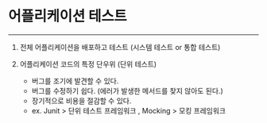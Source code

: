# 어플리케이션 테스트


------


1. 전체 어플리케이션을 배포하고 테스트 (시스템 테스트 or 통합 테스트)
2. 어플리케이션 코드의 특정 단우위 (단위 테스트)
    
    - 버그를 조기에 발견할 수 있다.
    - 버그를 수정하기 쉽다. (에러가 발생한 메서드를 찾지 않아도 된다.)
    - 장기적으로 비용을 절감할 수 있다.
    - ex. Junit > 단위 테스트 프레임워크 , Mocking > 모킹 프레임워크